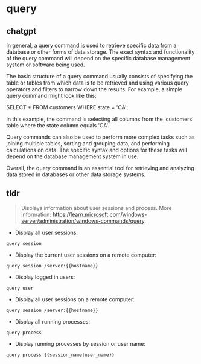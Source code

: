 # query 
## chatgpt 
In general, a query command is used to retrieve specific data from a database or other forms of data storage. The exact syntax and functionality of the query command will depend on the specific database management system or software being used.

The basic structure of a query command usually consists of specifying the table or tables from which data is to be retrieved and using various query operators and filters to narrow down the results. For example, a simple query command might look like this:

SELECT * FROM customers WHERE state = 'CA';

In this example, the command is selecting all columns from the 'customers' table where the state column equals 'CA'.

Query commands can also be used to perform more complex tasks such as joining multiple tables, sorting and grouping data, and performing calculations on data. The specific syntax and options for these tasks will depend on the database management system in use.

Overall, the query command is an essential tool for retrieving and analyzing data stored in databases or other data storage systems. 

## tldr 
 
> Displays information about user sessions and process.
> More information: <https://learn.microsoft.com/windows-server/administration/windows-commands/query>.

- Display all user sessions:

`query session`

- Display the current user sessions on a remote computer:

`query session /server:{{hostname}}`

- Display logged in users:

`query user`

- Display all user sessions on a remote computer:

`query session /server:{{hostname}}`

- Display all running processes:

`query process`

- Display running processes by session or user name:

`query process {{session_name|user_name}}`
